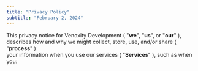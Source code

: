 ```yaml
---
title: "Privacy Policy"
subtitle: "February 2, 2024"
---
```


<div class="question">
  <span style="text-align: left;">
    This privacy notice for
    <bdt>Venoxity Development</bdt>
    (
    "<strong>we</strong>",
    "<strong>us</strong>", or
    "<strong>our</strong>"
    ), describes how and why we might collect, store, use, and/or share (
    "<strong>process</strong>"
    ) <br/>
    your information when you use our services (
    "<strong>Services</strong>"
    ), such as when you:
  </span>
</div>
